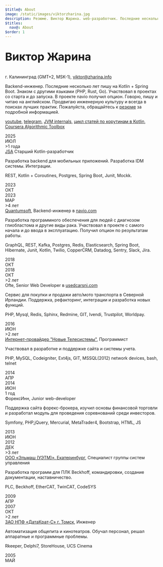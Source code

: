 ```yaml
---
$title@: About
image: /static/images/viktorzharina.jpg
description: Резюме. Виктор Жарина. web-разработчик. Последние несколько лет пишу на Kotlin, до этого неколько лет писал на PHP.
$titles:
  nav@: About
$order: 1
---
```


<p style="font-size: 36px; font-weight: bold;">Виктор Жарина</p> 
г. Калининград (GMT+2, MSK-1), <a href="mailto:viktor@zharina.info">viktor@zharina.info</a>

Backend-инженер. Последние несколько лет пишу на Kotlin + Spring Boot. Знаком с другими языками (PHP, Rust, Go). Участвовал в проектах со старта и до запуска. В проекте navio получил опцион. Говорю, пишу и читаю на английском. Продвигаю инженерную культуру и всегда в поисках лучших практик. Пожалуйста, обращайтесь к <a href="https://viktor.zharina.info/static/attachments/complete_resume.pdf">резюме</a> за подробной информацией.

[youtube](https://www.youtube.com/@radiopapus), [telegram](https://t.me/radiopapus), [JVM internals](https://habr.com/ru/articles/739338/), [цикл статей по корутинам в Kotlin](https://habr.com/ru/articles/815407/), [Coursera Algorithmic Toolbox](/static/images/coursera/cert.png)

<div class="timeline">
    <div class="row">
        <div class="points">
            <div class="point">
                <div class="year">2025</div>
                <div class="month">ИЮЛ</div>
            </div>
            <div class="line__solid"></div>
            <div class="point__interval">
                <div class="year">>1 года</div>
            </div>
            <div class="line__solid">
                <div class="details">
                    <div class="details__title--main"><a href="//https://jsa-group.ru/">JSA</a> Старший Kotlin-разработчик</div>
                    <p class="details__text">Разработка backend для мобильных приложений. Разработка IDM системы. Интеграции.</p>
                    <p class="details__skill">REST, Kotlin + Coroutines, Postgres, Spring Boot, Junit, Mockk.</p>
                </div>
            </div>
            <div class="point">
                <div class="year">2023</div>
                <div class="month">ОКТ</div>
            </div>
            <div class="line__grey"></div>
        </div>
    </div>
    <div class="row">
        <div class="points">
            <div class="point">
                <div class="year">2023</div>
                <div class="month">МАР</div>
            </div>
            <div class="line__solid"></div>
            <div class="point__interval">
                <div class="year">>4 лет</div>
            </div>
            <div class="line__solid">
                <div class="details">
                    <div class="details__title--main"><a href="//www.quantumsoft.pro">Quantumsoft</a>, Backend-инженер в <a href="//navio.com">navio.com</a></div>
                    <p class="details__text">Разработка программного обеспечения для людей с диагнозом глиобластома и другие виды рака. Участвовал в проекте с самого начала и до ввода в эксплуатацию. Получил опцион по результатам работы.</p>
                    <p class="details__skill">GraphQL, REST, Kafka, Postgres, Redis, Elasticsearch, Spring Boot, Hibernate, Junit, Kotlin, Twilio, CopperCRM, Datadog, Sentry, Slack, Jira.</p>
                </div>
            </div>
            <div class="point">
                <div class="year">2018</div>
                <div class="month">ОКТ</div>
            </div>
            <div class="line__grey"></div>
        </div>
    </div>
    <div class="row">
        <div class="points">
            <div class="point">
                <div class="year">2018</div>
                <div class="month">ОКТ</div>
            </div>
            <div class="line__solid"></div>
            <div class="point__interval">
                <div class="year">>2 лет</div>
            </div>
            <div class="line__solid">
                <div class="details">
                    <div class="details__title--main">Ofte, Senior Web Developer в <a href="//usedcarsni.com">usedcarsni.com</a></div> 
                    <p class="details__text">Сервис для покупки и продажи авто/мото транспорта в Северной Ирландии. Поддержка, рефакторинг, интеграции и разработка новых функций.</p>
                    <p class="details__skill">PHP, Mysql, Redis, Sphinx, Redmine, GIT, Ivendi, Trustpilot, Worldpay.</p>
                </div>
            </div>
        </div>
    </div>
    <div class="row">
        <div class="points">
            <div class="point">
                <div class="year">2016</div>
                <div class="month">ИЮН</div>
            </div>
            <div class="line__solid"></div>
            <div class="point__interval">
                <div class="year">>2 лет</div>
            </div>
            <div class="line__solid">
                <div class="details">
                    <div class="details__title--main"><a href="//nts.su">Интернет-провайдер "Новые Телесистемы"</a>, Программист</div>
                    <p class="details__text">Участвовал в разработке и поддержке сайта и системы учета.</p>
                    <p class="details__skill">PHP, MySQL, Codeigniter, Ext4js, GIT, MSSQL(2012) network devices, bash, telnet</p>
                </div>
            </div>
            <div class="point">
                <div class="year">2014</div>
                <div class="month">АПР</div>
            </div>
            <div class="line__grey"></div>
        </div>
    </div>
    <div class="row">
        <div class="points">
            <div class="point">
                <div class="year">2014</div>
                <div class="month">ИЮН</div>
            </div>
            <div class="point__interval">
                <div class="year">1 год</div>
            </div>
            <div class="line__solid">
                <div class="details">
                    <div class="details__title--main">ФорексИнн, Junior web-developer</div>
                    <p class="details__text">Поддержка сайта форекс-брокера, изучил основы финансовой торговли и разработал модуль для проведения соревнований среди инвесторов.</p>
                    <p class="details__skill">Symfony, PHP,jQuery, Mercurial, MetaTrader4, Bootstrap, HTML, JS</p>
                </div>
            </div>
            <div class="point">
                <div class="year">2013</div>
                <div class="month">ИЮН</div>
            </div>
            <div class="line__grey"></div>
        </div>
    </div>
    <div class="row">
        <div class="points">
            <div class="point">
                <div class="year">2012</div>
                <div class="month">ДЕК</div>
            </div>
            <div class="line__solid">
            </div>
            <div class="point__interval">
                <div class="year">>3 лет</div>
            </div>
            <div class="line__solid">
                <div class="details">
                    <div class="details__title--main"><a href="//uetm.ru">ООО «Эльмаш (УЭТМ)». Екатеринбург</a>, Специалист группы систем управления</div>
                    <p class="details__text">Разработка программ для ПЛК Beckhoff, командировки, создание документации, наставничество.</p>
                    <p class="details__skill">PLC, Beckhoff, EtherCAT, TwinCAT, CodeSYS</p>
                </div>
            </div>
            <div class="point">
                <div class="year">2009</div>
                <div class="month">АПР</div>
            </div>
            <div class="line__grey"></div>
        </div>
    </div>
    <div class="row">
        <div class="points">
            <div class="point">
                <div class="year">2007</div>
                <div class="month">ОКТ</div>
            </div>
            <div class="line__solid"></div>
            <div class="point__interval">
                <div class="year">>2 лет</div>
            </div>
            <div class="line__solid">
                <div class="details">
                    <div class="details__title--main"><a href="//datakrat.com">ЗАО НПФ «ДатаКрат-С» г. Томск</a>, Инженер</div>
                    <p class="details__text">Автоматизация общепита и кинотеатров. Обучал персонал, решал аппаратные и программные проблемы.</p>
                    <p class="details__skill">Rkeeper, Delphi7, StoreHouse, UCS Cinema</p>
                </div>
            </div>
            <div class="point">
                <div class="year">2005</div>
                <div class="month">МАЙ</div>
            </div>
        </div>
    </div>
</div>
